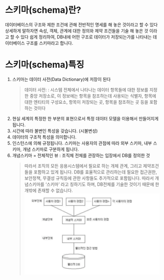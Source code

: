 # 스키마(schema)란?
데이터베이스의 구조와 제한 조건에 관해 전반적인 명세를 해 놓은 것이라고 할 수 있다
상세하게 말하자면 속성, 객체, 관계에 대한 정의와 제약 조건들을 기술 해 놓은 것 이라고 할 수 있다
쉽게 정리하여, DB내에 어떤 구조로 데이터가 저장되는가를 나타내는 데이터베이스 구조를 스키마라고 합니다.

# 스키마(schema)특징
1. 스키마는 데이터 사전(Data Dictionary)에 저장이 된다
   >데이터 사전: : 시스템 전체에서 나타나는 데이터 항목들에 대한 정보를 지정한 중앙 저장소로,
   >이 정보에는 항목을 참조하는데 사용되는 식별자, 항목에 대한 엔티티의 구성요소, 항목이 저장되는 곳, 항목을 참조하는 곳 등을 포함하는 것이다
2. 현실 세계의 특정한 한 부분의 표현으로서 특정 데이터 모델을 이용해서 만들어지게 됩니다.
3. 시간에 따라 불변인 특성을 갖습니다. (시불변성)
4. 데이터의 구조적 특성을 의미합니다.
5. 인스턴스에 의해 규정됩니다.
스키마는 사용자의 관점에 따라 외부 스키마, 내부 스키마, 개념 스키마로 구분하게 됩니다.
1. 개념스키마 = 전체적인 뷰 : 조직체 전체를 관장하는 입장에서 DB를 정의한 것
   >따라서 조직의 모든 응용시스템에서 필요로 하는 개체 관계, 그리고 제약조건들을 포함하고 있게 됩니다.
   >DB를 효율적으로 관리하는데 필요한 접근권한, 보안정책, 무결성 규칙등에 관한 사항들도 추가적으로 포함됩니다.
   >따라서 개념스키마를 ‘스키마’ 라고 칭하기도 하며, DB전체를 기술한 것이기 때문에 한 개밖에 존재할 수 없습니다.
   >![스크린샷](https://github.com/boxinthechaos/Link1/blob/main/%EC%8A%A4%ED%81%AC%EB%A6%B0%EC%83%B7%202024-09-12%20172306.png)
